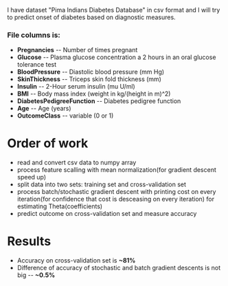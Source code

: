 I have dataset "Pima Indians Diabetes Database" in csv format and I will try to predict onset of diabetes based on diagnostic measures.
### File columns is:
- **Pregnancies** -- Number of times pregnant
- **Glucose** -- Plasma glucose concentration a 2 hours in an oral glucose tolerance test
- **BloodPressure** -- Diastolic blood pressure (mm Hg)
- **SkinThickness** -- Triceps skin fold thickness (mm)
- **Insulin** -- 2-Hour serum insulin (mu U/ml)
- **BMI** -- Body mass index (weight in kg/(height in m)^2)
- **DiabetesPedigreeFunction** -- Diabetes pedigree function
- **Age** -- Age (years)
- **OutcomeClass** -- variable (0 or 1)

# Order of work
  - read and convert csv data to numpy array
  - process feature scalling with mean normalization(for gradient descent speed up)
  - split data into two sets: training set and cross-validation set
  - process batch/stochastic gradient descent with printing cost on every iteration(for confidence that cost is desceasing on every iteration) for estimating Theta(coefficients)
  - predict outcome on cross-validation set and measure accuracy

# Results
 - Accuracy on cross-validation set is **~81%**
 - Difference of accuracy of stochastic and batch gradient descents is not big -- **~0.5%**  
